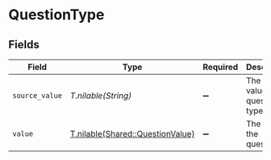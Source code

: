 # QuestionType


## Fields

| Field                                                                    | Type                                                                     | Required                                                                 | Description                                                              | Example                                                                  |
| ------------------------------------------------------------------------ | ------------------------------------------------------------------------ | ------------------------------------------------------------------------ | ------------------------------------------------------------------------ | ------------------------------------------------------------------------ |
| `source_value`                                                           | *T.nilable(String)*                                                      | :heavy_minus_sign:                                                       | The source value of the questions type.                                  | ShortText                                                                |
| `value`                                                                  | [T.nilable(Shared::QuestionValue)](../../models/shared/questionvalue.md) | :heavy_minus_sign:                                                       | The type of the questions.                                               | short_text                                                               |